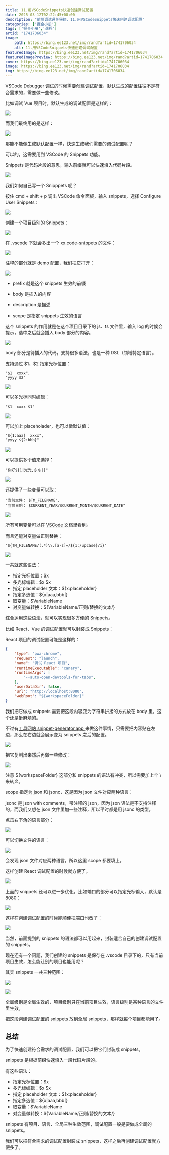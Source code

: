 ```yaml
---
title: 11.用VSCodeSnippets快速创建调试配置
date: 2025-03-12T02:22:45+08:00
description: "前端调试通关秘籍，11.用VSCodeSnippets快速创建调试配置"
categories: ['掘金小册']
tags: ['掘金小册','课程']
artid: "1741706034"
image:
    path: https://bing.ee123.net/img/rand?artid=1741706034
    alt: 11.用VSCodeSnippets快速创建调试配置
featuredImage: https://bing.ee123.net/img/rand?artid=1741706034
featuredImagePreview: https://bing.ee123.net/img/rand?artid=1741706034
cover: https://bing.ee123.net/img/rand?artid=1741706034
image: https://bing.ee123.net/img/rand?artid=1741706034
img: https://bing.ee123.net/img/rand?artid=1741706034
---
```


VSCode Debugger 调试的时候需要创建调试配置，默认生成的配置往往不是符合需求的，需要做一些修改。

比如调试 Vue 项目时，默认生成的调试配置是这样的：

![](https://p9-juejin.byteimg.com/tos-cn-i-k3u1fbpfcp/c5e1b0b22b3b4b939569f4c39d9b2e60~tplv-k3u1fbpfcp-watermark.image?)

而我们最终用的是这样：

![](https://p9-juejin.byteimg.com/tos-cn-i-k3u1fbpfcp/07b9c5fd102945378ca19a0052b56a4f~tplv-k3u1fbpfcp-watermark.image?)

那能不能像生成默认配置一样，快速生成我们需要的调试配置呢？

可以的，这需要用到 VSCode 的 Snippets 功能。

Snippets 是代码片段的意思，输入前缀就可以快速填入代码片段。

![](https://p6-juejin.byteimg.com/tos-cn-i-k3u1fbpfcp/dc3cf1c32c774820b112f12f23c76c6f~tplv-k3u1fbpfcp-watermark.image?)

我们如何自己写一个 Snipppets 呢？

按住 cmd + shift + p 调出 VSCode 命令面板，输入 snippets，选择 Configure User Snippets：

![](https://p9-juejin.byteimg.com/tos-cn-i-k3u1fbpfcp/bcc32a28b53a4465ba9e3f6ca0bd2624~tplv-k3u1fbpfcp-watermark.image?)

创建一个项目级别的 Snippets：

![](https://p1-juejin.byteimg.com/tos-cn-i-k3u1fbpfcp/c0f3581574b848408e24391b57bf24c6~tplv-k3u1fbpfcp-watermark.image?)

在 .vscode 下就会多出一个 xx.code-snippets 的文件：

![](https://p3-juejin.byteimg.com/tos-cn-i-k3u1fbpfcp/f843eef9b3064bfc85615a9ff9d43443~tplv-k3u1fbpfcp-watermark.image?)

注释的部分就是 demo 配置，我们把它打开：

![](https://p1-juejin.byteimg.com/tos-cn-i-k3u1fbpfcp/042e7e7665d64053810499e8feb8dd3c~tplv-k3u1fbpfcp-watermark.image?)

- prefix 就是这个 snippets 生效的前缀

- body 是插入的内容

- description 是描述

- scope 是指定 snippets 生效的语言

这个 snippets 的作用就是在这个项目目录下的 js、ts 文件里，输入 log 的时候会提示，选中之后就会插入 body 部分的内容。

![](https://p3-juejin.byteimg.com/tos-cn-i-k3u1fbpfcp/f7ec854f921a4953a56cd20991c83956~tplv-k3u1fbpfcp-watermark.image?)

body 部分是待插入的代码，支持很多语法，也是一种 DSL（领域特定语言）。

支持通过 \$1、\$2 指定光标位置：

```
"$1  xxxx",
"yyyy $2"
```

![](https://p3-juejin.byteimg.com/tos-cn-i-k3u1fbpfcp/73dee9d5da2c46859573c1f0b62aaf22~tplv-k3u1fbpfcp-watermark.image?)

可以多光标同时编辑：

```
"$1  xxxx $1"
```

![](https://p6-juejin.byteimg.com/tos-cn-i-k3u1fbpfcp/ed35db4d59004fa1ad3208986f766792~tplv-k3u1fbpfcp-watermark.image?)

可以加上 placeholader，也可以做默认值：

```
"${1:aaa}  xxxx",
"yyyy ${2:bbb}"
```

![](https://p1-juejin.byteimg.com/tos-cn-i-k3u1fbpfcp/11362e30db9344b296fada45e96420e6~tplv-k3u1fbpfcp-watermark.image?)

可以提供多个值来选择：
```
"你好${1|光光,东东|}"
```

![](https://p3-juejin.byteimg.com/tos-cn-i-k3u1fbpfcp/8f7d79702ab94eaa9ac2fced34890b34~tplv-k3u1fbpfcp-watermark.image?)

还提供了一些变量可以取：
```
"当前文件： $TM_FILENAME",
"当前日期： $CURRENT_YEAR/$CURRENT_MONTH/$CURRENT_DATE"
```

![](https://p3-juejin.byteimg.com/tos-cn-i-k3u1fbpfcp/9e6f26da95114b66a1eb96347ccf4ab6~tplv-k3u1fbpfcp-watermark.image?)

所有可用变量可以在 [VSCode 文档](https://code.visualstudio.com/docs/editor/userdefinedsnippets#_variables)里看到。

而且还能对变量做正则替换：

```
"${TM_FILENAME/(.*)\\.[a-z]+/${1:/upcase}/i}"
```
![](https://p6-juejin.byteimg.com/tos-cn-i-k3u1fbpfcp/a05e4333aeda48829cc791377217049b~tplv-k3u1fbpfcp-watermark.image?)

一共就这些语法：

- 指定光标位置：\$x 
- 多光标编辑：\$x \$x 
- 指定 placeholder 文本：\${x:placeholder} 
- 指定多选值：\${x|aaa,bbb|} 
- 取变量：$VariableName 
- 对变量做转换：${VariableName/正则/替换的文本/}

综合运用这些语法，就可以实现很多方便的 Snippets。

比如 React、Vue 的调试配置就可以封装成 Snippets：

React 项目的调试配置可能是这样的：

```json
{
    "type": "pwa-chrome",
    "request": "launch",
    "name": "调试 React 项目",
    "runtimeExecutable": "canary",
    "runtimeArgs": [
        "--auto-open-devtools-for-tabs",
    ],
    "userDataDir": false,
    "url": "http://localhost:8080",
    "webRoot": "${workspaceFolder}"
}
```
我们把它做成 snippets 需要把这段内容变为字符串拼接的方式放在 body 里，这个还是挺麻烦的。

不过有[工具网站 snippet-generator.app ](https://snippet-generator.app/)来做这件事情，只需要把内容贴在左边，那么在右边就会展示变为 snippets 之后的配置。

![](https://p3-juejin.byteimg.com/tos-cn-i-k3u1fbpfcp/29519009346443d1a50842e3b413e1e8~tplv-k3u1fbpfcp-watermark.image?)

把它复制出来然后再做一些修改：

![](https://p9-juejin.byteimg.com/tos-cn-i-k3u1fbpfcp/8e58931dabae40398074883fce9547a9~tplv-k3u1fbpfcp-watermark.image?)

注意 ${workspaceFolder} 这部分和 snippets 的语法有冲突，所以需要加上个 \\ 来转义。

scope 指定为 json 和 jsonc，这是因为 json 文件对应两种语言：

jsonc 是 json with comments，带注释的 json，因为 json 语法是不支持注释的，而我们又想在 json 文件里加一些注释，所以平时都是用 jsonc 的类型。

点击右下角的语言部分：

![](https://p1-juejin.byteimg.com/tos-cn-i-k3u1fbpfcp/fb30084074224ea2958559368125677d~tplv-k3u1fbpfcp-watermark.image?)

可以切换文件的语言：

![](https://p9-juejin.byteimg.com/tos-cn-i-k3u1fbpfcp/d9c31435450f49f390762091c90fb688~tplv-k3u1fbpfcp-watermark.image?)

会发现 json 文件对应两种语言，所以这里 scope 都要填上。

这样创建 React 调试配置的时候就方便了。

![](https://p3-juejin.byteimg.com/tos-cn-i-k3u1fbpfcp/12ed5de19d3240e0ba9af782c6462db2~tplv-k3u1fbpfcp-watermark.image?)

上面的 snippets 还可以进一步优化，比如端口的部分可以指定光标输入，默认是 8080：

![](https://p9-juejin.byteimg.com/tos-cn-i-k3u1fbpfcp/b1fe972dc8594ce8b241b67e3e4e99d8~tplv-k3u1fbpfcp-watermark.image?)

这样在创建调试配置的时候能顺便把端口也改了：

![](https://p1-juejin.byteimg.com/tos-cn-i-k3u1fbpfcp/46655d54da5e4865bbfc5b2355fcac0b~tplv-k3u1fbpfcp-watermark.image?)

当然，前面提到的 snippets 的语法都可以用起来，封装适合自己的创建调试配置的 snippets。

现在还有一个问题，我们创建的 snippets 是保存在 .vscode 目录下的，只有当前项目生效，怎么能让别的项目也能用呢？

其实 snippets 一共三种范围：

![](https://p1-juejin.byteimg.com/tos-cn-i-k3u1fbpfcp/ebbf118868d24d06b9766f9b1e459d80~tplv-k3u1fbpfcp-watermark.image?)

![](https://p3-juejin.byteimg.com/tos-cn-i-k3u1fbpfcp/c2705b9316eb4ef2a683b5327f989864~tplv-k3u1fbpfcp-watermark.image?)

全局级别是全局生效的，项目级别只在当前项目生效，语言级别是某种语言的文件里生效。

把这段创建调试配置的 snippets 放到全局 snippets，那样就每个项目都能用了。

## 总结

为了快速创建符合需求的调试配置，我们可以把它们封装成 snippets。

snippets 是根据前缀快速填入一段代码片段的。

有这些语法：

- 指定光标位置：\$x 
- 多光标编辑：\$x \$x 
- 指定 placeholder 文本：\${x:placeholder} 
- 指定多选值：\${x|aaa,bbb|} 
- 取变量：$VariableName 
- 对变量做转换：${VariableName/正则/替换的文本/}

snippets 有项目、语言、全局三种生效范围，调试配置一般是要做成全局的 snippets。

我们可以把符合需求的调试配置封装成 snippets，这样之后再创建调试配置就方便多了。